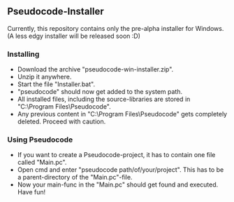 ## Pseudocode-Installer
Currently, this repository contains only the pre-alpha installer for Windows. (A less edgy installer will be released soon :D)

### Installing
- Download the archive "pseudocode-win-installer.zip".
- Unzip it anywhere.
- Start the file "Installer.bat".
- "pseudocode" should now get added to the system path.
- All installed files, including the source-libraries are stored in "C:\Program Files\Pseudocode".
- Any previous content in "C:\Program Files\Pseudocode" gets completely deleted. Proceed with caution.

### Using Pseudocode
- If you want to create a Pseudocode-project, it has to contain one file called "Main.pc".
- Open cmd and enter "pseudocode path/of/your/project". This has to be a parent-directory of the "Main.pc"-file.
- Now your main-func in the "Main.pc" should get found and executed. Have fun!
